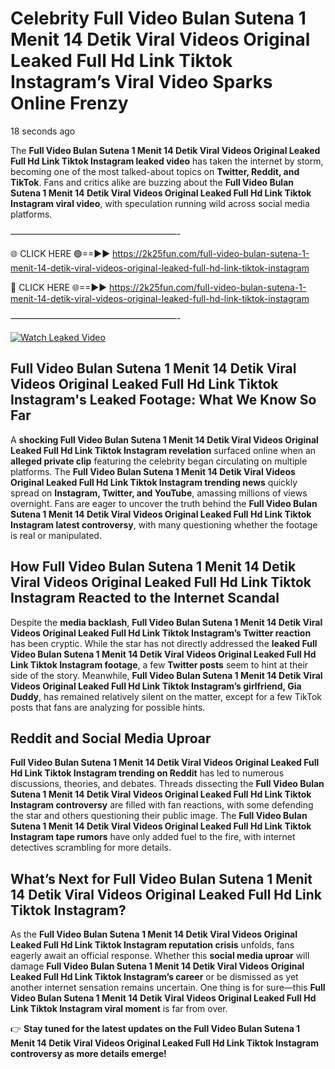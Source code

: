 # Celebrity Full Video Bulan Sutena 1 Menit 14 Detik Viral Videos Original Leaked Full Hd Link Tiktok Instagram’s Viral Video Sparks Online Frenzy

18 seconds ago

The **Full Video Bulan Sutena 1 Menit 14 Detik Viral Videos Original Leaked Full Hd Link Tiktok Instagram leaked video** has taken the internet by storm, becoming one of the most talked-about topics on **Twitter, Reddit, and TikTok**. Fans and critics alike are buzzing about the **Full Video Bulan Sutena 1 Menit 14 Detik Viral Videos Original Leaked Full Hd Link Tiktok Instagram viral video**, with speculation running wild across social media platforms.

———————————————————-

🌐 CLICK HERE 🟢==►► https://2k25fun.com/full-video-bulan-sutena-1-menit-14-detik-viral-videos-original-leaked-full-hd-link-tiktok-instagram

🔴 CLICK HERE 🌐==►► https://2k25fun.com/full-video-bulan-sutena-1-menit-14-detik-viral-videos-original-leaked-full-hd-link-tiktok-instagram

———————————————————-

[![Watch Leaked Video](https://miro.medium.com/v2/resize:fit:828/format:webp/1*cilzJN44JGOrTw9NJCrNHA.gif "Watch Leaked Video")](https://2k25fun.com/full-video-bulan-sutena-1-menit-14-detik-viral-videos-original-leaked-full-hd-link-tiktok-instagram)

## **Full Video Bulan Sutena 1 Menit 14 Detik Viral Videos Original Leaked Full Hd Link Tiktok Instagram's Leaked Footage: What We Know So Far**  
A **shocking Full Video Bulan Sutena 1 Menit 14 Detik Viral Videos Original Leaked Full Hd Link Tiktok Instagram revelation** surfaced online when an **alleged private clip** featuring the celebrity began circulating on multiple platforms. The **Full Video Bulan Sutena 1 Menit 14 Detik Viral Videos Original Leaked Full Hd Link Tiktok Instagram trending news** quickly spread on **Instagram, Twitter, and YouTube**, amassing millions of views overnight. Fans are eager to uncover the truth behind the **Full Video Bulan Sutena 1 Menit 14 Detik Viral Videos Original Leaked Full Hd Link Tiktok Instagram latest controversy**, with many questioning whether the footage is real or manipulated.  

## **How Full Video Bulan Sutena 1 Menit 14 Detik Viral Videos Original Leaked Full Hd Link Tiktok Instagram Reacted to the Internet Scandal**  
Despite the **media backlash**, **Full Video Bulan Sutena 1 Menit 14 Detik Viral Videos Original Leaked Full Hd Link Tiktok Instagram’s Twitter reaction** has been cryptic. While the star has not directly addressed the **leaked Full Video Bulan Sutena 1 Menit 14 Detik Viral Videos Original Leaked Full Hd Link Tiktok Instagram footage**, a few **Twitter posts** seem to hint at their side of the story. Meanwhile, **Full Video Bulan Sutena 1 Menit 14 Detik Viral Videos Original Leaked Full Hd Link Tiktok Instagram’s girlfriend, Gia Duddy**, has remained relatively silent on the matter, except for a few TikTok posts that fans are analyzing for possible hints.  

## **Reddit and Social Media Uproar**  
**Full Video Bulan Sutena 1 Menit 14 Detik Viral Videos Original Leaked Full Hd Link Tiktok Instagram trending on Reddit** has led to numerous discussions, theories, and debates. Threads dissecting the **Full Video Bulan Sutena 1 Menit 14 Detik Viral Videos Original Leaked Full Hd Link Tiktok Instagram controversy** are filled with fan reactions, with some defending the star and others questioning their public image. The **Full Video Bulan Sutena 1 Menit 14 Detik Viral Videos Original Leaked Full Hd Link Tiktok Instagram tape rumors** have only added fuel to the fire, with internet detectives scrambling for more details.  

## **What’s Next for Full Video Bulan Sutena 1 Menit 14 Detik Viral Videos Original Leaked Full Hd Link Tiktok Instagram?**  
As the **Full Video Bulan Sutena 1 Menit 14 Detik Viral Videos Original Leaked Full Hd Link Tiktok Instagram reputation crisis** unfolds, fans eagerly await an official response. Whether this **social media uproar** will damage **Full Video Bulan Sutena 1 Menit 14 Detik Viral Videos Original Leaked Full Hd Link Tiktok Instagram’s career** or be dismissed as yet another internet sensation remains uncertain. One thing is for sure—this **Full Video Bulan Sutena 1 Menit 14 Detik Viral Videos Original Leaked Full Hd Link Tiktok Instagram viral moment** is far from over.  

👉 **Stay tuned for the latest updates on the Full Video Bulan Sutena 1 Menit 14 Detik Viral Videos Original Leaked Full Hd Link Tiktok Instagram controversy as more details emerge!**  